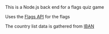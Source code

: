This is a Node.js back end for a flags quiz game

Uses the [Flags API](https://flagsapi.com/) for the flags

The country list data is gathered from [IBAN](https://www.iban.com/country-codes)

